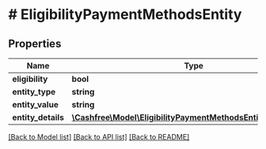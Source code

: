 # # EligibilityPaymentMethodsEntity

## Properties

Name | Type | Description | Notes
------------ | ------------- | ------------- | -------------
**eligibility** | **bool** |  | [optional]
**entity_type** | **string** |  | [optional]
**entity_value** | **string** |  | [optional]
**entity_details** | [**\Cashfree\Model\EligibilityPaymentMethodsEntityEntityDetails**](EligibilityPaymentMethodsEntityEntityDetails.md) |  | [optional]

[[Back to Model list]](../../README.md#models) [[Back to API list]](../../README.md#endpoints) [[Back to README]](../../README.md)

